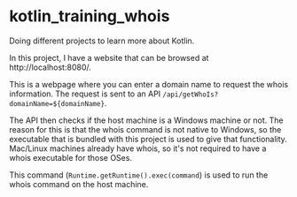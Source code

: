 # kotlin_training_whois
Doing different projects to learn more about Kotlin.

In this project, I have a website that can be browsed at http://localhost:8080/.

This is a webpage where you can enter a domain name to request the whois information. The request is sent to an API `/api/getWhoIs?domainName=${domainName}`.

The API then checks if the host machine is a Windows machine or not. The reason for this is that the whois command is not native to Windows, so the executable that is bundled with this project is used to give that functionality. Mac/Linux machines already have whois, so it's not required to have a whois executable for those OSes.

This command (`Runtime.getRuntime().exec(command`) is used to run the whois command on the host machine.
